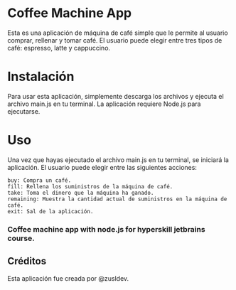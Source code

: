 
# Coffee Machine App
Esta es una aplicación de máquina de café simple que le permite al usuario comprar, rellenar y tomar café. El usuario puede elegir entre tres tipos de café: espresso, latte y cappuccino.

# Instalación
Para usar esta aplicación, simplemente descarga los archivos y ejecuta el archivo main.js en tu terminal. La aplicación requiere Node.js para ejecutarse.

# Uso
Una vez que hayas ejecutado el archivo main.js en tu terminal, se iniciará la aplicación. El usuario puede elegir entre las siguientes acciones:
```
buy: Compra un café.
fill: Rellena los suministros de la máquina de café.
take: Toma el dinero que la máquina ha ganado.
remaining: Muestra la cantidad actual de suministros en la máquina de café.
exit: Sal de la aplicación.
```
### Coffee machine app with node.js for hyperskill jetbrains course. 

## Créditos
Esta aplicación fue creada por @zusldev.
